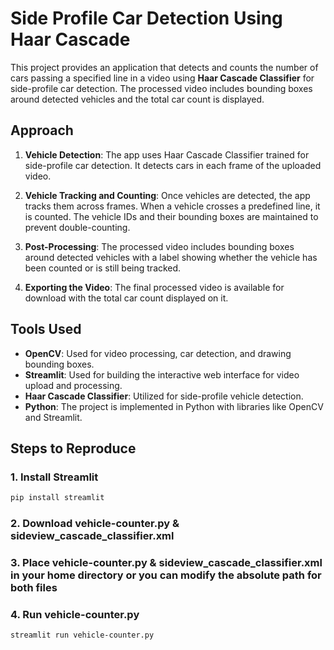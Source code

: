# Side Profile Car Detection Using Haar Cascade

This project provides an application that detects and counts the number of cars passing a specified line in a video using **Haar Cascade Classifier** for side-profile car detection. The processed video includes bounding boxes around detected vehicles and the total car count is displayed.

## Approach

1. **Vehicle Detection**: The app uses Haar Cascade Classifier trained for side-profile car detection. It detects cars in each frame of the uploaded video.

2. **Vehicle Tracking and Counting**: Once vehicles are detected, the app tracks them across frames. When a vehicle crosses a predefined line, it is counted. The vehicle IDs and their bounding boxes are maintained to prevent double-counting.

3. **Post-Processing**: The processed video includes bounding boxes around detected vehicles with a label showing whether the vehicle has been counted or is still being tracked.

4. **Exporting the Video**: The final processed video is available for download with the total car count displayed on it.

## Tools Used

- **OpenCV**: Used for video processing, car detection, and drawing bounding boxes.
- **Streamlit**: Used for building the interactive web interface for video upload and processing.
- **Haar Cascade Classifier**: Utilized for side-profile vehicle detection.
- **Python**: The project is implemented in Python with libraries like OpenCV and Streamlit.

## Steps to Reproduce

### 1. Install Streamlit

```bash
pip install streamlit
```

### 2. Download vehicle-counter.py & sideview_cascade_classifier.xml

### 3. Place vehicle-counter.py & sideview_cascade_classifier.xml in your home directory or you can modify the absolute path for both files

### 4. Run vehicle-counter.py

```bash
streamlit run vehicle-counter.py
```
